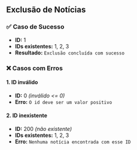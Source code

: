 ## Exclusão de Notícias

### ✅ Caso de Sucesso
- **ID:** 1
- **IDs existentes:** 1, 2, 3  
- **Resultado:** `Exclusão concluída com sucesso`  

### ❌ Casos com Erros

#### 1. ID inválido

- **ID:** 0 *(inválido <= 0)*
- **Erro:** `O id deve ser um valor positivo`  

#### 2. ID inexistente
- **ID:** 200 *(não existente)*
- **IDs existentes:** 1, 2, 3 
- **Erro:** `Nenhuma notícia encontrada com esse ID`  